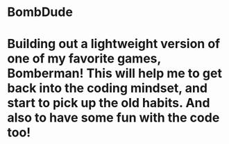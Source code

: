 # BombDude
#
#
# Building out a lightweight version of one of my favorite games, Bomberman! This will help me to get back into the coding mindset, and start to pick up the old habits. And also to have some fun with the code too!
#
#
